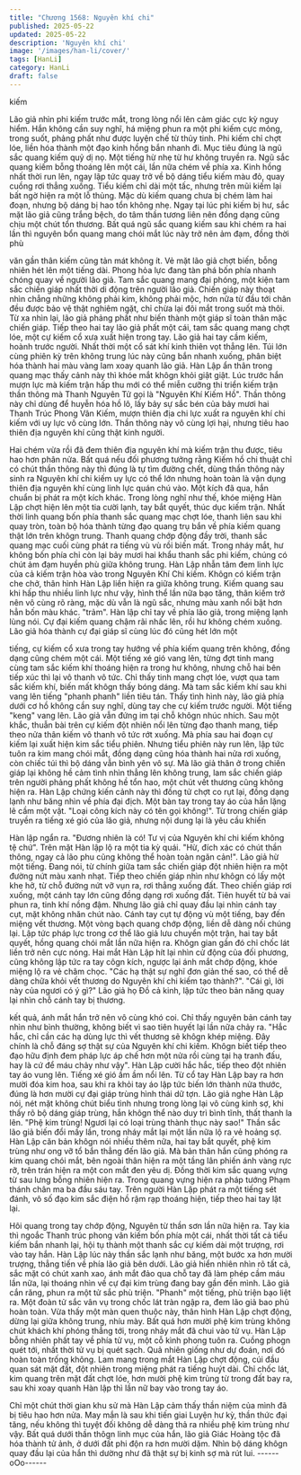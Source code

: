 ```yaml
---
title: "Chương 1568: Nguyên khí chi"
published: 2025-05-22
updated: 2025-05-22
description: 'Nguyên khí chi'
image: '/images/han-li/cover/'
tags: [HanLi]
category: HanLi
draft: false
---
```


kiếm

Lão giả nhìn phi kiếm trước mắt, trong lòng nổi lên cảm giác cực
kỳ nguy hiểm.
Hắn không cần suy nghĩ, há miệng phun ra một phi kiếm cực
mỏng, trong suốt, phảng phất như được luyện chế từ thủy tinh.
Phi kiếm chỉ chợt lóe, liền hóa thành một đạo kinh hồng bắn
nhanh đi.
Mục tiêu đúng là ngũ sắc quang kiếm quỷ dị nọ.
Một tiếng hừ nhẹ từ hư không truyền ra.
Ngũ sắc quang kiếm bỗng thoáng lên một cái, lần nữa chém về
phía xa.
Kinh hồng nhất thời run lên, ngay lập tức quay trở về bộ dáng tiểu
kiếm màu đỏ, quay cuồng rơi thẳng xuống.
Tiểu kiếm chỉ dài một tấc, nhưng trên mũi kiếm lại bất ngờ hiện ra
một lỗ thủng.
Mặc dù kiếm quang chưa bị chém làm hai đoạn, nhưng bộ dáng
bị hao tổn không nhẹ.
Ngay tại lúc phi kiếm bị hư, sắc mặt lão giả cũng trắng bệch, do
tâm thần tương liên nên đồng dạng cũng chịu một chút tổn
thương.
Bất quá ngũ sắc quang kiếm sau khi chém ra hai lần thì nguyên
bổn quang mang chói mắt lúc này trở nên ảm đạm, đồng thời phù

văn gần thân kiếm cũng tản mát không ít.
Vẻ mặt lão giả chợt biến, bỗng nhiên hét lên một tiếng dài.
Phong hỏa lực đang tàn phá bốn phía nhanh chóng quay về
người lão giả.
Tam sắc quang mang đại phóng, một kiện tam sắc chiến giáp
nhất thời di động trên người lão giả.
Chiến giáp này thoạt nhìn chẳng những không phải kim, không
phải mộc, hơn nữa từ đầu tới chân đều được bảo vệ thật nghiêm
ngặt, chỉ chừa lại đôi mắt trong suốt mà thôi.
Từ xa nhìn lại, lão giả phảng phất như biến thành một giáp sĩ toàn
thân mặc chiến giáp.
Tiếp theo hai tay lão giả phất một cái, tam sắc quang mang chợt
lóe, một cự kiếm cổ xưa xuất hiện trong tay.
Lão giả hai tay cầm kiếm, hoành trước người.
Nhất thời một cổ sát khí kinh thiên vọt thẳng lên.
Túi lớn cùng phiên kỳ trên không trung lúc này cũng bắn nhanh
xuống, phân biệt hóa thành hai màu vàng lam xoay quanh lão giả.
Hàn Lập ẩn thân trong quang mạc thấy cảnh này thì khóe mắt
khôgn khỏi giật giật.
Lúc trước hắn mượn lực mà kiếm trận hấp thu mới có thể miễn
cưỡng thi triển kiếm trận thần thông mà Thanh Nguyên Tử gọi là
"Nguyên Khí Kiếm Hồ". Thần thông này chỉ dùng để huyễn hóa hồ
lô, lấy bảy sự sắc bén của bảy mươi hai Thanh Trúc Phong Vân
Kiếm, mượn thiên địa chi lực xuất ra nguyên khí chi kiếm với uy
lực vô cùng lớn.
Thần thông này vô cùng lợi hại, nhưng tiêu hao thiên địa nguyên
khí cũng thật kinh người.

Hai chém vừa rồi đã đem thiên địa nguyên khí mà kiếm trận thu
được, tiêu hao hơn phân nửa.
Bất quá nếu đối phương tưởng rằng Kiếm hồ chi thuật chỉ có chút
thần thông này thì đúng là tự tìm đường chết, dùng thần thông
này sinh ra Nguyên khí chi kiếm uy lực có thể lớn nhưng hoàn
toàn là vận dụng thiên địa nguyên khí cùng linh lực quán chú vào.
Một kích đã qua, hắn chuẩn bị phát ra một kích khác. Trong lòng
nghĩ như thế, khóe miệng Hàn Lập chợt hiện lên một tia cười
lạnh, tay bắt quyết, thúc dục kiếm trận.
Nhất thời linh quang bốn phía thanh sắc quang mạc chợt lóe,
thanh liên sau khi quay tròn, toàn bộ hóa thành từng đạo quang
trụ bắn về phía kiếm quang thật lớn trên khôgn trung.
Thanh quang chớp động đầy trời, thanh sắc quang mạc cuối cùng
phát ra tiếng vù vù rồi biến mất.
Trong nháy mắt, hư không bốn phía chỉ còn lại bảy mươi hai khẩu
thanh sắc phi kiếm, chúng có chút ảm đạm huyền phù giữa không
trung.
Hàn Lập nhẫn tâm đem linh lực của cả kiếm trận hòa vào trong
Nguyên Khí Chi kiếm.
Khôgn có kiếm trận che chở, thân hình Hàn Lập liền hiện ra giữa
không trung.
Kiếm quang sau khi hấp thu nhiều linh lực như vậy, hình thể lần
nữa bạo tăng, thân kiếm trở nên vô cùng rõ ràng, mặc dù vẫn là
ngũ sắc, nhưng màu xanh nổi bật hơn hẳn bốn màu khác.
"trảm".
Hàn lập chỉ tay về phía lão giả, trong miệng lạnh lùng nói.
Cự đại kiếm quang chậm rãi nhấc lên, rồi hư không chém xuống.
Lão giả hóa thành cự đại giáp sĩ cùng lúc đó cũng hét lớn một

tiếng, cự kiếm cổ xưa trong tay hướng về phía kiếm quang trên
không, đồng dạng cũng chém một cái.
Một tiếng xé gió vang lên, từng đợt tinh mang cùng tam sắc kiếm
khí thoáng hiện ra trong hư không, nhưng chỗ hai bên tiếp xúc thì
lại vô thanh vô tức.
Chỉ thấy tinh mang chợt lóe, vượt qua tam sắc kiếm khí, biến mất
khôgn thấy bóng dáng.
Mà tam sắc kiếm khí sau khi vang lên tiếng "phanh phanh" liền
tiêu tán.
Thấy tình hình này, lão giả phía dưới cơ hồ không cần suy nghĩ,
dùng tay che cự kiếm trước người.
Một tiếng "keng" vang lên.
Lão giả vẫn đứng im tại chỗ khôgn nhúc nhích.
Sau một khắc, thuẫn bài trên cự kiếm đột nhiên nổi lên từng đạo
thanh mang, tiếp theo nửa thân kiếm vô thanh vô tức rớt xuống.
Mà phía sau hai đoạn cự kiếm lại xuất hiện kim sắc tiểu phiên.
Nhưng tiểu phiên này run lên, lập tức tuôn ra kim mang chói mắt,
đồng dạng cũng hóa thành hai nửa rơi xuống, còn chiếc túi thì bộ
dáng vẫn bình yên vô sự.
Mà lão giả thân ở trong chiến giáp lại không hề cảm tình nhìn
thẳng lên không trung, lam sắc chiến giáp trên người phảng phất
không hề tổn hao, một chút vết thương cũng không hiện ra.
Hàn Lập chứng kiến cảnh này thì đồng tử chợt co rụt lại, đồng
dạng lạnh như băng nhìn về phía đại địch.
Một bàn tay trong tay áo của hắn lặng lẽ cầm một vật.
"Loại công kích này có tên gọi không!". Từ trong chiến giáp truyền
ra tiếng xé gió của lão giả, nhưng nội dung lại là yêu cầu khiến

Hàn lập ngẩn ra.
"Đương nhiên là có! Tư vị của Nguyên khí chi kiếm không tệ chứ".
Trên mặt Hàn lập lộ ra một tia kỳ quái.
"Hừ, đích xác có chút thần thông, ngay cả lão phu cũng không thể
hoàn toàn ngăn cản!". Lão giả hừ một tiếng.
Đang nói, từ chính giữa tam sắc chiến giáp đột nhiên hiện ra một
đường nứt màu xanh nhạt.
Tiếp theo chiến giáp nhìn như khôgn có lấy một khe hở, từ chỗ
đường nứt vỡ vụn ra, rơi thẳng xuống đất.
Theo chiến giáp rơi xuống, một cánh tay lớn cũng đồng dạng rơi
xuống đất.
Tiên huyết từ bả vai phun ra, tinh khí nồng đậm.
Nhưng lão giả chỉ quay đầu lại nhìn cánh tay cụt, mặt không nhăn
chút nào.
Cánh tay cụt tự động vù một tiếng, bay đến miệng vết thương.
Một vòng bạch quang chớp động, liền dễ dàng nối chúng lại.
Lập tức pháp lực trong cơ thể lão giả lưu chuyển một trận, hai tay
bắt quyết, hồng quang chói mắt lần nữa hiện ra.
Khôgn gian gần đó chỉ chốc lát liền trở nên cực nóng.
Hai mắt Hàn Lập hít lại nhìn cử động của đối phương, cũng
không lập tức ra tay côgn kích, ngược lại ánh mắt chớp động,
khóe miệng lộ ra vẻ châm chọc.
"Các hạ thật sự nghĩ đơn giản thế sao, có thể dễ dàng chữa khỏi
vết thương do Nguyên khí chi kiếm tạo thành?".
"Cái gì, lời này của ngươi có ý gì?" Lão giả họ Đồ cả kinh, lập tức
theo bản năng quay lại nhìn chỗ cánh tay bị thương.

kết quả, ánh mắt hắn trở nên vô cùng khó coi. Chỉ thấy nguyên
bản cánh tay nhìn như bình thường, không biết vì sao tiên huyết
lại lần nữa chảy ra.
"Hắc hắc, chỉ cần các hạ dùng lực thì vết thương sẽ khôgn khép
miệng. Đây chính là chỗ đáng sợ thật sự của Nguyên khí chi
kiếm. Khôgn biết tiếp theo đạo hữu định đem pháp lực áp chế hơn
một nửa rồi cùng tại hạ tranh đấu, hay là cứ để máu chảy như
vậy". Hàn Lập cười hắc hắc, tiếp theo đột nhiên tay áo vung lên.
Tiếng xé gió ầm ầm nổi lên.
Từ cổ tay Hàn Lập bay ra hơn mười đóa kim hoa, sau khi ra khỏi
tay áo lập tức biến lớn thành nửa thước, đúng là hơn mười cự đại
giáp trùng hình thái dữ tợn.
Lão giả nghe Hàn Lập nói, nét mặt không chút biểu tình nhưng
trong lòng lại vô cùng kinh sợ, khi thấy rõ bộ dáng giáp trùng, hắn
khôgn thể nào duy trì bình tĩnh, thất thanh la lên.
"Phệ kim trùng! Ngươi lại có loại trùng thành thục này sao!" Thần
sắc lão giả biến đổi mấy lần, trong nháy mắt lại một lần nữa lộ ra
vẻ hoảng sợ.
Hàn Lập căn bản khôgn nói nhiều thêm nữa, hai tay bắt quyết,
phệ kim trùng như ong vỡ tổ bắn thẳng đến lão giả.
Mà bản thân hắn cũng phóng ra kim quang chói mắt, bên ngoài
thân hiện ra một tầng lân phiến ánh vàng rực rỡ, trên trán hiện ra
một con mắt đen yêu dị.
Đồng thời kim sắc quang vựng từ sau lưng bỗng nhiên hiện ra.
Trong quang vựng hiện ra pháp tướng Phạm thánh chân ma ba
đầu sáu tay.
Trên người Hàn Lập phát ra một tiếng sét đánh, vô số đạo kim
sắc điện hồ rậm rạp thoáng hiện, tiếp theo hai tay lật lại.

Hôi quang trong tay chớp động, Nguyên từ thần sơn lần nữa hiện
ra.
Tay kia thì ngoắc Thanh trúc phong vân kiếm bốn phía một cái,
nhất thời tất cả tiểu kiếm bắn nhanh lại, hội tụ thành một thanh
sắc cự kiếm dài một trượng, rơi vào tay hắn.
Hàn Lập lúc này thần sắc lạnh như băng, một bước xa hơn mười
trượng, thẳng tiến về phía lão giả bên dưới.
Lão giả hiển nhiên nhìn rõ tất cả, sắc mặt có chút xanh xao, ánh
mắt đảo qua chỗ tay đã làm phép cầm máu lần nữa, lại thoáng
nhìn về cự đại kim trùng đang bay gần đến mình.
Lão giả cắn răng, phun ra một tử sắc phù triện.
"Phanh" một tiếng, phù triện bạo liệt ra.
Một đoàn tử sắc vân vụ trong chốc lát tràn ngập ra, đem lão giả
bao phủ hoàn toàn.
Vừa thấy một màn quen thuộc này, thân hình Hàn Lập chợt động,
dừng lại giữa không trung, nhíu mày.
Bất quá hơn mười phệ kim trùng không chút khách khí phóng
thẳng tới, trong nháy mắt đã chui vào tử vụ.
Hàn Lập bỗng nhiên phất tay về phía tử vụ, một cỗ kình phong
tuôn ra.
Cuồng phogn quét tới, nhất thời tử vụ bị quét sạch.
Quả nhiên giống như dự đoán, nơi đó hoàn toàn trống không.
Lam mang trong mắt Hàn Lập chợt động, cúi đầu quan sát mặt
đất, đột nhiên trong miệng phát ra tiếng huýt dài.
Chỉ chốc lát, kim quang trên mặt đất chợt lóe, hơn mười phệ kim
trùng từ trong đất bay ra, sau khi xoay quanh Hàn lập thì lần nữ
bay vào trong tay áo.

Chỉ một chút thời gian khu sử mà Hàn Lập cảm thấy thần niệm
của mình đã bị tiêu hao hơn nửa.
May mắn là sau khi tiến giai Luyện hư kỳ, thần thức đại tăng, nếu
không thì tuyệt đối không dễ dàng thả ra nhiều phệ kim trùng như
vậy.
Bất quá dưới thần thôgn linh mục của hắn, lão giả Giác Hoàng tộc
đã hóa thành tử ảnh, ở dưới đất phi độn ra hơn mười dặm.
Nhìn bộ dáng khôgn quay đầu lại của hắn thì dường như đã thật
sự bị kinh sợ mà rút lui.
------oOo------
